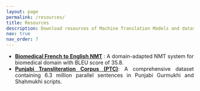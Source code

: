 ```yaml
---
layout: page
permalink: /resources/
title: Resources
description: Download resources of Machine Translation Models and datasets developed by S&LPG 
nav: true
nav_order: 7
---
```


<!-- _pages/resources.md -->
<div class="resources" style="text-align: justify;">
  <ul>
    <li><strong><a href="https://huggingface.co/SLPG/Biomedical_French_to_English">Biomedical French to English NMT</a>    </strong>: A domain-adapted NMT system for biomedical domain with BLEU score of 35.8.</li>
    <li><strong><a href="https://huggingface.co/datasets/SLPG/Punjabi_Transliteration_Corpus">Punjabi Transliteration Corpus (PTC)</a></strong>: A comprehensive dataset containing 6.3 million parallel sentences in Punjabi Gurmukhi and Shahmukhi scripts.</li>
  </ul>
</div>

